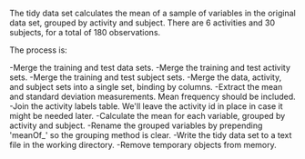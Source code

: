 The tidy data set calculates the mean of a sample of variables in the original data set, grouped by activity and subject.  There are 6 activities and 30 subjects, for a total of 180 observations.

The process is:

-Merge the training and test data sets.
-Merge the training and test activity sets.
-Merge the training and test subject sets.
-Merge the data, activity, and subject sets into a single set, binding by columns.
-Extract the mean and standard deviation measurements.  Mean frequency should be included.
-Join the activity labels table.  We'll leave the activity id in place in case it might be needed later.
-Calculate the mean for each variable, grouped by activity and subject.
-Rename the grouped variables by prepending 'meanOf_' so the grouping method is clear.
-Write the tidy data set to a text file in the working directory.
-Remove temporary objects from memory.